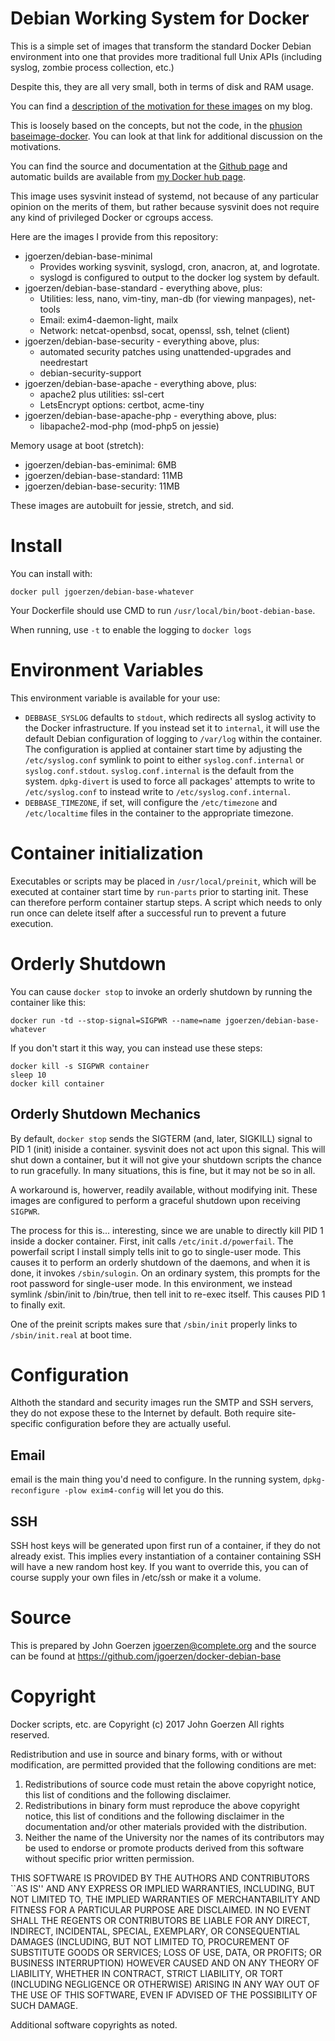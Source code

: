 # Debian Working System for Docker

This is a simple set of images that transform the standard Docker
Debian environment into one that provides more traditional full
Unix APIs (including syslog, zombie process collection, etc.)

Despite this, they are all very small, both in terms of disk and RAM usage.

You can find a [description of the motivation for these images](http://changelog.complete.org/archives/9794-fixing-the-problems-with-docker-images) on my blog.

This is loosely based on the concepts, but not the code, in the
[phusion baseimage-docker](https://github.com/phusion/baseimage-docker).
You can look at that link for additional discussion on the motivations.

You can find the source and documentation at the [Github page](https://github.com/jgoerzen/docker-debian-base)
and automatic builds are available from [my Docker hub page](https://hub.docker.com/jgoerzen/).

This image uses sysvinit instead of systemd, not because of any
particular opinion on the merits of them, but rather because
sysvinit does not require any kind of privileged Docker
or cgroups access.  

Here are the images I provide from this repository:

- jgoerzen/debian-base-minimal
  - Provides working sysvinit, syslogd, cron, anacron, at, and logrotate.
  - syslogd is configured to output to the docker log system by default.
- jgoerzen/debian-base-standard - everything above, plus:
  - Utilities: less, nano, vim-tiny, man-db (for viewing manpages), net-tools
  - Email: exim4-daemon-light, mailx
  - Network: netcat-openbsd, socat, openssl, ssh, telnet (client)
- jgoerzen/debian-base-security - everything above, plus:
  - automated security patches using unattended-upgrades and needrestart
  - debian-security-support
- jgoerzen/debian-base-apache - everything above, plus:
  - apache2 plus utilities: ssl-cert
  - LetsEncrypt options: certbot, acme-tiny
- jgoerzen/debian-base-apache-php - everything above, plus:
  - libapache2-mod-php (mod-php5 on jessie)

Memory usage at boot (stretch):

- jgoerzen/debian-bas-eminimal: 6MB
- jgoerzen/debian-base-standard: 11MB
- jgoerzen/debian-base-security: 11MB

These images are autobuilt for jessie, stretch, and sid.

# Install

You can install with:

    docker pull jgoerzen/debian-base-whatever

Your Dockerfile should use CMD to run `/usr/local/bin/boot-debian-base`.

When running, use `-t` to enable the logging to `docker logs`

# Environment Variables

This environment variable is available for your use:

 - `DEBBASE_SYSLOG` defaults to `stdout`, which redirects all syslog activity
   to the Docker infrastructure.  If you instead set it to `internal`, it will
   use the default Debian configuration of logging to `/var/log` within the
   container.  The configuration is applied at container start time by
   adjusting the `/etc/syslog.conf` symlink to point to either `syslog.conf.internal` or
   `syslog.conf.stdout`.  `syslog.conf.internal` is the default from the system.
   `dpkg-divert` is used to force all packages' attempts to write to `/etc/syslog.conf`
   to instead write to `/etc/syslog.conf.internal`.
- `DEBBASE_TIMEZONE`, if set, will configure the `/etc/timezone` and `/etc/localtime`
  files in the container to the appropriate timezone.

# Container initialization

Executables or scripts may be placed in `/usr/local/preinit`, which will be executed
at container start time by `run-parts` prior to starting init.  These can
therefore perform container startup steps.  A script which needs to only run
once can delete itself after a successful run to prevent a future execution.

# Orderly Shutdown

You can cause `docker stop` to invoke an orderly shutdown by running the container
like this:

    docker run -td --stop-signal=SIGPWR --name=name jgoerzen/debian-base-whatever

If you don't start it this way, you can instead use these steps:

    docker kill -s SIGPWR container
    sleep 10
    docker kill container

## Orderly Shutdown Mechanics

By default, `docker stop` sends the SIGTERM (and, later, SIGKILL) signal to PID
1 (init) iniside a container.  sysvinit does not act upon this signal.
This will shut down a container, but it will not give your shutdown scripts
the chance to run gracefully.  In many situations, this is fine, but it may
not be so in all.

A workaround is, howerver, readily available, without modifying init.  These
images are configured to perform a graceful shutdown upon receiving `SIGPWR`.

The process for this is... interesting, since we are unable to directly
kill PID 1 inside a docker container.  First, init calls `/etc/init.d/powerfail`.
The powerfail script I install simply tells init to go to single-user mode.
This causes it to perform an orderly shutdown of the daemons, and when it is
done, it invokes `/sbin/sulogin`.  On an ordinary system, this prompts for
the root password for single-user mode.  In this environment, we instead
symlink /sbin/init to /bin/true, then tell init to re-exec itself.  This
causes PID 1 to finally exit.

One of the preinit scripts makes sure that `/sbin/init` properly links to
`/sbin/init.real` at boot time.

# Configuration

Althoth the standard and security images run the SMTP and SSH servers,
they do not expose these to the Internet by default.  Both require
site-specific configuration before they are actually useful.

## Email

email is the main thing you'd need to configure.  In the running system,
`dpkg-reconfigure -plow exim4-config` will let you do this.

## SSH

SSH host keys will be generated upon first run of a container, if
they do not already exist.  This implies every instantiation
of a container containing SSH will have a new random host key.
If you want to override this, you can of course supply your own
files in /etc/ssh or make it a volume.

# Source

This is prepared by John Goerzen <jgoerzen@complete.org> and the source
can be found at https://github.com/jgoerzen/docker-debian-base

# Copyright

Docker scripts, etc. are
Copyright (c) 2017 John Goerzen
All rights reserved.

Redistribution and use in source and binary forms, with or without
modification, are permitted provided that the following conditions
are met:
1. Redistributions of source code must retain the above copyright
   notice, this list of conditions and the following disclaimer.
2. Redistributions in binary form must reproduce the above copyright
   notice, this list of conditions and the following disclaimer in the
   documentation and/or other materials provided with the distribution.
3. Neither the name of the University nor the names of its contributors
   may be used to endorse or promote products derived from this software
   without specific prior written permission.

THIS SOFTWARE IS PROVIDED BY THE AUTHORS AND CONTRIBUTORS ``AS IS'' AND
ANY EXPRESS OR IMPLIED WARRANTIES, INCLUDING, BUT NOT LIMITED TO, THE
IMPLIED WARRANTIES OF MERCHANTABILITY AND FITNESS FOR A PARTICULAR PURPOSE
ARE DISCLAIMED.  IN NO EVENT SHALL THE REGENTS OR CONTRIBUTORS BE LIABLE
FOR ANY DIRECT, INDIRECT, INCIDENTAL, SPECIAL, EXEMPLARY, OR CONSEQUENTIAL
DAMAGES (INCLUDING, BUT NOT LIMITED TO, PROCUREMENT OF SUBSTITUTE GOODS
OR SERVICES; LOSS OF USE, DATA, OR PROFITS; OR BUSINESS INTERRUPTION)
HOWEVER CAUSED AND ON ANY THEORY OF LIABILITY, WHETHER IN CONTRACT, STRICT
LIABILITY, OR TORT (INCLUDING NEGLIGENCE OR OTHERWISE) ARISING IN ANY WAY
OUT OF THE USE OF THIS SOFTWARE, EVEN IF ADVISED OF THE POSSIBILITY OF
SUCH DAMAGE.

Additional software copyrights as noted.

